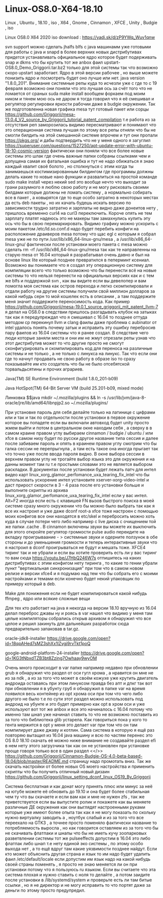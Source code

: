 # Linux-OS8.0-X64-18.10
Linux , Ubuntu , 18.10 , iso , X64 , Gnome , Cinnamon , XFCE , Unity , Budgie , iso

Linux OS8.0 X64 2020 iso download : https://yadi.sk/d/zP9YWq_Wuv1qnw

 svn support можно сделать jhalfs blfs с java машинамм уже готовыми для работы с java и snapd в более верхних новых дистрибутивах придется устанавливать официальное ядро которое будет подерживать snap и dkms что бы крутить тот же anbox фаил upstart-OS8.0_Demo_Griggorii.tar.bz2 только для этой системы так что возможно скоро upstart заработает. Ядро в этой версии рабочее , но выше можете понизить ядро и посмотреть будет оно лучше или нет.
java version "1.8.0_201". 
Внимание системные репы куда то исчезли уже с где то с 19 февраля возможно они поняли что это лучшая ось за счёт того что не ломается от сраных suda make install вообщем форкаем под моим ником и тянем мою ось не даром я тогда говорил что я её смешивал и регулятор регулировки яркости рабочии даже в budgie окружении. Так же подготовленна новая графика mesa тут готовый пакет или сорцы https://github.com/Griggorii/mesa-13.0.4_V2_source_by_Griggorii_tutorial_patent_compilation т.е работа из за отсутствия реп заморозилась видимо пересматривают и понимают что это операционная система лучшая по этому все репы отняли что бы не смогли билдить на этой смешанной системе впрочем и тут они пропали https://pkgs.org/ и дабы подтвердить что не у меня одного я загуглил https://superuser.com/questions/1527250/apt-update-error-with-ubuntu-18-10-cosmic-version фактически они поняли что все более новые системы это шлак где очень важные папки собраны ссылками чем и допущена самая их фатальная ошибка и тут не надо обижаться я знаю каждый хвалит своё болото , но столкнуться с этим когда ты занимаешься костимизированным билдингом где программы должны делать какие то новые нано функции и развалиться на простой команде sudo make install через некий sed это вообще нечто что выходит за грани разумного я люблю свою работу и не могу рисковать своими билдами которые должны не ломать систему , а нормально собирать все в пакет , а ковырятся где то еще особо затратно в некоторых местах да есть deb пакеты , но их качать будешь искать версию по зависимости трудно затратно и зарплаты не видно даже донеитов нету , пришлось временно curl4 на curl3 переключить. Короче опять не тем зарплату платят надеюсь это не макеры там замахнулись купить эту ось что бы в свою перемаркировать. Видимо графику можно ускорить с моим пакетом /etc/ld.so.conf.d надо будет перебить конфиги на расположение драиверов mesa потому что щас egl с которым я собрал mesa уже не по пути /usr/lib/x86_64-linux-gnu/mesa , а /usr/lib/x86_64-linux-gnu/ фактически после установки моего пакета с mesa можно сделать rm -rf /usr/lib/x86_64-linux-gnu/mesa так как те направленны на старую mesa от 16.04 который я разрабатывал очень давно и был на основе linux lite который позднее превратился в пеперминт ксениал. Возможно вы понимаете что я создал эту операционную систему для компиляции всего что только возможно что бы перенести всё на новые системы то что нельзя перенести на официальных версиях как и с тем же blfs и поддержкой svn , как вы видите если вы девелопер и вам помогла моя система как остров перехода и легко скомпилировали и отдали работу на другие системы получили свой миллион долларов за какой нибудь серн то мой кошелек есть в описании , а там поддержите меня значит поддержите переносимость кода.
Как пример https://github.com/Griggorii/mesa-19.0.1_source_griggorii_mit_patent_llvm-7 я делал на OS8.0 в следствии пришлось разгадывать клубок на затыках так как я передупреждал что я смешивал с 16.04 то позднее оттуда методом cp перекинул llvm и clang фаилы даже проблема с aubinator от intel удалось понять почему затык и исправить эту ошибку перебросив пару фаилов из 16.04 системы что я ранее создал. В следствие чего люди которые заняли места и они им не жмут отрезали репы узнав что этот дистрибутив может то что другие просто не смогут сконфигурировать и скомпилировать код для переноса на различные системы и не только , а не только с линукса на линукс.  Так что если они где то начнут продавать не свою работу в образе iso то сразу показывайте им кто создатель что бы не было отсебятской торвальдьсятины и прочих аграриев.

Java(TM) SE Runtime Environment (build 1.8.0_201-b09)

Java HotSpot(TM) 64-Bit Server VM (build 25.201-b09, mixed mode) 

Линковка $$java mkdir ~/.mozilla/plugins && ln -s /usr/lib/jvm/java-8-oracle/jre/lib/amd64/libnpjp2.so ~/.mozilla/plugins/ 

При установке пароль для себя делайте только на латинице с цифрами или и так и так по отдельности после установки в первое окружение которое вы попадете если вы включали автовход будет unity просто жмем выйти и потом в центральном окне находим себя , а сверху в в самом краине правом углу выбираем cinnamon / budgie / ubuntu / или xfce в самом низу будет по русски другое название типа сессия и далее после забиваем пароль и опять в краинем правом углу смотрим что бы галка сессии не перепрыгнула , а там есть такое она иногда прыгает так что точно уже после ввода пароля видно. В окне выбора сессии в верхнем правом углу не трогайте выбор языка это для окружения и на данны момент там ru т.е простыми словами это не является выбором раскладки.
В документах после установки будет лежать патч для интел видео карт linux_xorg_glamor_perfomance_uxa_tearing_fix_intel что бы использовать ускорение интел установите xserver-xorg-video-intel и даст прирост скорости в 3 - 4 раза после его установки больше и выполните скрипты из архива linux_xorg_glamor_perfomance_uxa_tearing_fix_intel если у вас интел.
Alt+F2 иногда если есть с клавишей FN вызов быстрого поиска в моей системе сразу много окружении что бы можно было выбрать 
так как я все их настроил и уже даже dconf root-a xfce тоже настроен с помощью моих конфигов все они находятся в etc/skel и перебросить можно хоть куда в случае потери чего либо например с live диска с очищением той же папки .cache .
В cinnamon включены звуки вы можете их выключить для этого откройте регулятор громкости pulse audio переидите на вкладку 
проигрываание -  > системные звуки и одерните ползунок в обе стороны и до уменьшения громкости и теперь интерактивные звуки что я настроил в  dconf проигрываться не будут и мешать тоже. XFCE4 тиринг так и не убрали и если вы хотите проверить есть ли 
у вас тиринг то вам сюда https://youtu.be/J7HbQ246W7s отпишитесь на каких дистрибутивах с этим конфигом нету тиринга , то какие то гении убрали пункт "вертикальная синхронизация" при том что в самом новом релизе и версии xfce4 и я подумаю над тем что бы собрать его с моими настройками и темами если конечно будет некий упаковщик по примеру который в  deb.

Make для понижения если не будет компилироваться какой нибудь ffmpeg , ядро или всякие сложные вещи

Для тех кто работает на java я некогда на версии 18.10 вручную из 16.04 делал переброс джавы ну и роясь в var нашел что видимо у меня там целые компиляторы собрались открыв архивом я обнаружил что все целое и решил закинуть для дальнейших разработок сюда предварительно запаковав в tar.gz.

oracle-jdk8-installer https://drive.google.com/open?id=18qpAHed7sMZ3shXx1lZvgj9rvTkt1poQ

google-android-platform-24-installer https://drive.google.com/open?id=1KG3tNbxdTZB3bt8Zzing7Owhaay9wyOM

Очень много происходит в var папке например недавно при обновлении grub я обнаружил что раздел от оси гугл хрома , а нравится 
он мне не из за ndk , а из за того что может в своём кожухе уже крутить двигатель андроида оставаясь при этом линуксом правда 
без апт и дпкг так вот при обновлении я в убунту груб я обнаружил в папке var на время появился весь контейнер из opt хрома оси при том что чего либо другого не было т.е по сути этот раздел можно использовать под андроид на убунте и это будет примерно как opt в хром оси и уже используют вот тот же anbox и все это начиналось с 16.04 потому что именно там шнап уже начинал ставить то что не возможно поставить из за того что библиотека glib устарела. Как говориться пока у кого то гента 
мержится в opt у меня это делает var при том что он там компилирует даже джаву и котлин. Сама система в которую я ещё раз повторяю вытащил из 16.04 java машину и всю по частям перенес это OS 8.0 18.10 скачать её можно ниже внимание не создавайте раздел efi в нем нету этого загрузчика так как он не установлен при установке проще говоря только все в один раздел <</>> https://github.com/Griggorii/Cinnamon-Budgie-OS-4.0-beta-based-18.04/blob/master/README.md страницу надо промотать вниз.
Так же скачать настройки от более новых OS моего настройства и применить скрипты что бы получить отличный новый дизаин https://github.com/Griggorii/linux_setting_dconf_linux_OS19_By_Griggorii



Система бесплатная и как донат могу принять плюс или минус за неё на ютубе можете её обновить до 19.10 и она будет более 
стабильная чем ту что вы скачаете и если вам как и мне не нужен zfs , так же приветствуется если вы выпустите ролик и покажете как вы меняете различные ДЕ окружения как они выглядят настроенными руками которые уже имеют более опыта так как я не могу показать по скольку нужно виртуалку заводить а , ноутбук слабый и из за того что все переехало на GTK3 , а точнее просто поменяло фактически название то потребляемость выросла , но как говорится оставляем из за того что бы не скачивать флатпаки и шнапы что бы не иметь кучу зоопарковых разветвлении системы тот же pulseeffects допустим в 16.04 это либо флатпак либо шнап т.е нету единой эко системы , по этому особо выхода нет , а то ещё вдруг там какие уязвимости позднее найдут.
Если кто может объяснить другая страна и язык то им надо будет удалить фаил /etc/default/locale если допустим им язык надо на 
какой нибудь своей страны поменять , я просто не знаю меняется ли он при установки потому что я пользуюсь ru языком.
Если вы считаете что эта система плохая и нужно ставить с ноля то делайте , а потом заидите после установки в /lib/systemd/system и проверьте есть ли там битые ссылки , но я не директор и не могу исправить то что портят даже за деньги 
по этому просто предупредил.

